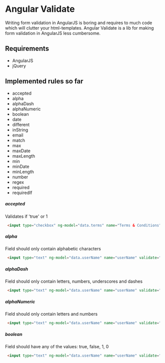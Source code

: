 Angular Validate
============

Writing form validation in AngularJS is boring and requires to much code which will clutter your html-templates.
Angular Validate is a lib for making form validation in AngularJS less cumbersome.

Requirements
--------
* AngularJS
* jQuery

Implemented rules so far
-------
* accepted
* alpha
* alphaDash
* alphaNumeric
* boolean
* date
* different
* inString
* email
* match
* max
* maxDate
* maxLength
* min
* minDate
* minLength
* number
* regex
* required
* requiredIf

##### accepted
Validates if 'true' or 1
```html
 <input type="checkbox" ng-model="data.terms" name="Terms & Conditions" validate="accepted">
```

##### alpha
Field should only contain alphabetic characters
```html
 <input type="text" ng-model="data.userName" name="userName" validate="alpha">
```

##### alphaDash
Field should only contain letters, numbers, underscores and dashes
```html
 <input type="text" ng-model="data.userName" name="userName" validate="alphaDash">
```

##### alphaNumeric
Field should only contain letters and numbers
```html
 <input type="text" ng-model="data.userName" name="userName" validate="alphaDash">
```

##### boolean
Field should have any of the values: true, false, 1, 0
```html
 <input type="text" ng-model="data.userName" name="userName" validate="boolean">
```






